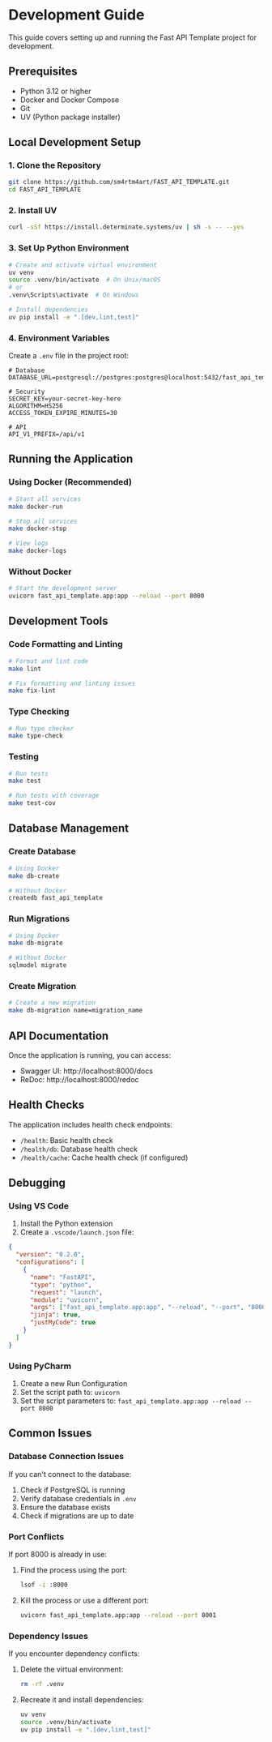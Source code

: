 # Development Guide

This guide covers setting up and running the Fast API Template project for development.

## Prerequisites

- Python 3.12 or higher
- Docker and Docker Compose
- Git
- UV (Python package installer)

## Local Development Setup

### 1. Clone the Repository

```bash
git clone https://github.com/sm4rtm4art/FAST_API_TEMPLATE.git
cd FAST_API_TEMPLATE
```

### 2. Install UV

```bash
curl -sSf https://install.determinate.systems/uv | sh -s -- --yes
```

### 3. Set Up Python Environment

```bash
# Create and activate virtual environment
uv venv
source .venv/bin/activate  # On Unix/macOS
# or
.venv\Scripts\activate  # On Windows

# Install dependencies
uv pip install -e ".[dev,lint,test]"
```

### 4. Environment Variables

Create a `.env` file in the project root:

```env
# Database
DATABASE_URL=postgresql://postgres:postgres@localhost:5432/fast_api_template

# Security
SECRET_KEY=your-secret-key-here
ALGORITHM=HS256
ACCESS_TOKEN_EXPIRE_MINUTES=30

# API
API_V1_PREFIX=/api/v1
```

## Running the Application

### Using Docker (Recommended)

```bash
# Start all services
make docker-run

# Stop all services
make docker-stop

# View logs
make docker-logs
```

### Without Docker

```bash
# Start the development server
uvicorn fast_api_template.app:app --reload --port 8000
```

## Development Tools

### Code Formatting and Linting

```bash
# Format and lint code
make lint

# Fix formatting and linting issues
make fix-lint
```

### Type Checking

```bash
# Run type checker
make type-check
```

### Testing

```bash
# Run tests
make test

# Run tests with coverage
make test-cov
```

## Database Management

### Create Database

```bash
# Using Docker
make db-create

# Without Docker
createdb fast_api_template
```

### Run Migrations

```bash
# Using Docker
make db-migrate

# Without Docker
sqlmodel migrate
```

### Create Migration

```bash
# Create a new migration
make db-migration name=migration_name
```

## API Documentation

Once the application is running, you can access:

- Swagger UI: http://localhost:8000/docs
- ReDoc: http://localhost:8000/redoc

## Health Checks

The application includes health check endpoints:

- `/health`: Basic health check
- `/health/db`: Database health check
- `/health/cache`: Cache health check (if configured)

## Debugging

### Using VS Code

1. Install the Python extension
2. Create a `.vscode/launch.json` file:

```json
{
  "version": "0.2.0",
  "configurations": [
    {
      "name": "FastAPI",
      "type": "python",
      "request": "launch",
      "module": "uvicorn",
      "args": ["fast_api_template.app:app", "--reload", "--port", "8000"],
      "jinja": true,
      "justMyCode": true
    }
  ]
}
```

### Using PyCharm

1. Create a new Run Configuration
2. Set the script path to: `uvicorn`
3. Set the script parameters to: `fast_api_template.app:app --reload --port 8000`

## Common Issues

### Database Connection Issues

If you can't connect to the database:

1. Check if PostgreSQL is running
2. Verify database credentials in `.env`
3. Ensure the database exists
4. Check if migrations are up to date

### Port Conflicts

If port 8000 is already in use:

1. Find the process using the port:
   ```bash
   lsof -i :8000
   ```
2. Kill the process or use a different port:
   ```bash
   uvicorn fast_api_template.app:app --reload --port 8001
   ```

### Dependency Issues

If you encounter dependency conflicts:

1. Delete the virtual environment:
   ```bash
   rm -rf .venv
   ```
2. Recreate it and install dependencies:
   ```bash
   uv venv
   source .venv/bin/activate
   uv pip install -e ".[dev,lint,test]"
   ```
